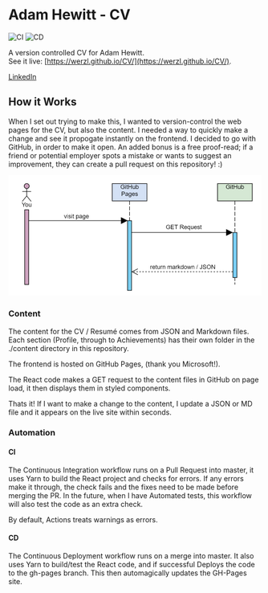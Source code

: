 # Adam Hewitt - CV 
![CI](https://github.com/werzl/CV/workflows/CI/badge.svg)
![CD](https://github.com/werzl/CV/workflows/CD/badge.svg)

A version controlled CV for Adam Hewitt.<br/>
See it live: [https://werzl.github.io/CV/](https://werzl.github.io/CV/).

[LinkedIn](https://www.linkedin.com/in/ahewit)

## How it Works
When I set out trying to make this, I wanted to version-control the web pages for the CV, but also the content. I needed a way to quickly make a change and see it propogate instantly on the frontend. I decided to go with GitHub, in order to make it open. An added bonus is a free proof-read; if a friend or potential employer spots a mistake or wants to suggest an improvement, they can create a pull request on this repository! :)

![sequence for viewing the site](https://raw.githubusercontent.com/werzl/CV/master/viewing-cv-sequence.png)

### Content
The content for the CV / Resumé comes from JSON and Markdown files. Each section (Profile, through to Achievements) has their own folder in the ./content directory in this repository. 

The frontend is hosted on GitHub Pages, (thank you Microsoft!).

The React code makes a GET request to the content files in GitHub on page load, it then displays them in styled components.

Thats it! If I want to make a change to the content, I update a JSON or MD file and it appears on the live site within seconds.

### Automation
#### CI
The Continuous Integration workflow runs on a Pull Request into master, it uses Yarn to build the React project and checks for errors. If any errors make it through, the check fails and the fixes need to be made before merging the PR. In the future, when I have Automated tests, this workflow will also test the code as an extra check.

By default, Actions treats warnings as errors.

#### CD
The Continuous Deployment workflow runs on a merge into master. It also uses Yarn to build/test the React code, and if successful Deploys the code to the gh-pages branch. This then automagically updates the GH-Pages site.

